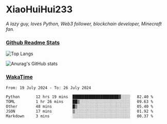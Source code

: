 # XiaoHuiHui233

*A lazy guy, loves Python, Web3 follower, blockchain developer, Minecraft fan.*

### [Github Readme Stats](https://github.com/anuraghazra/github-readme-stats)

![Top Langs](https://github-readme-stats.vercel.app/api/top-langs/?username=XiaoHuiHui233&layout=compact&theme=github_dark)

![Anurag's GitHub stats](https://github-readme-stats.vercel.app/api?username=XiaoHuiHui233&show_icons=true&theme=github_dark)

### [WakaTime](https://wakatime.com)

<!--START_SECTION:waka-->

```txt
From: 19 July 2024 - To: 26 July 2024

Python       12 hrs 19 mins  ████████████████████▓░░░░   82.40 %
TOML         1 hr 26 mins    ██▒░░░░░░░░░░░░░░░░░░░░░░   09.63 %
Other        48 mins         █▒░░░░░░░░░░░░░░░░░░░░░░░   05.40 %
JSON         17 mins         ▒░░░░░░░░░░░░░░░░░░░░░░░░   01.92 %
Markdown     3 mins          ░░░░░░░░░░░░░░░░░░░░░░░░░   00.37 %
```

<!--END_SECTION:waka-->
